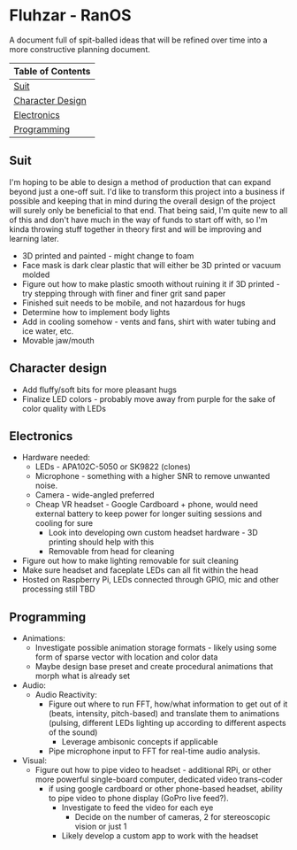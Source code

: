 # Fluhzar - RanOS

A document full of spit-balled ideas that will be refined over time into a more constructive planning document.

|Table of Contents                    |
|:------------------------------------|
|[Suit](#suit)                        |
|[Character Design](#character-design)|
|[Electronics](#electronics)          |
|[Programming](#programming)          |

## Suit

I'm hoping to be able to design a method of production that can expand beyond just a one-off suit. I'd like to transform this project into a business if possible and keeping that in mind during the overall design of the project will surely only be beneficial to that end. That being said, I'm quite new to all of this and don't have much in the way of funds to start off with, so I'm kinda throwing stuff together in theory first and will be improving and learning later.

* 3D printed and painted - might change to foam
* Face mask is dark clear plastic that will either be 3D printed or vacuum molded
* Figure out how to make plastic smooth without ruining it if 3D printed - try stepping through with finer and finer grit sand paper
* Finished suit needs to be mobile, and not hazardous for hugs
* Determine how to implement body lights
* Add in cooling somehow - vents and fans, shirt with water tubing and ice water, etc.
* Movable jaw/mouth

## Character design

* Add fluffy/soft bits for more pleasant hugs
* Finalize LED colors - probably move away from purple for the sake of color quality with LEDs

## Electronics

* Hardware needed:
  * LEDs - APA102C-5050 or SK9822 (clones)
  * Microphone - something with a higher SNR to remove unwanted noise.
  * Camera - wide-angled preferred
  * Cheap VR headset - Google Cardboard + phone, would need external battery to keep power for longer suiting sessions and cooling for sure
    * Look into developing own custom headset hardware - 3D printing should help with this
    * Removable from head for cleaning
* Figure out how to make lighting removable for suit cleaning
* Make sure headset and faceplate LEDs can all fit within the head
* Hosted on Raspberry Pi, LEDs connected through GPIO, mic and other processing still TBD

## Programming

* Animations:
  * Investigate possible animation storage formats - likely using some form of sparse vector with location and color data
  * Maybe design base preset and create procedural animations that morph what is already set
* Audio:
  * Audio Reactivity:
    * Figure out where to run FFT, how/what information to get out of it (beats, intensity, pitch-based) and translate them to animations (pulsing, different LEDs lighting up according to different aspects of the sound)
      * Leverage ambisonic concepts if applicable
    * Pipe microphone input to FFT for real-time audio analysis.
* Visual:
  * Figure out how to pipe video to headset - additional RPi, or other more powerful single-board computer, dedicated video trans-coder
    * if using google cardboard or other phone-based headset, ability to pipe video to phone display (GoPro live feed?).
      * Investigate to feed the video for each eye
        * Decide on the number of cameras, 2 for stereoscopic vision or just 1
      * Likely develop a custom app to work with the headset
